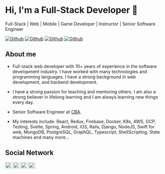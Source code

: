 # Hi, I'm a Full-Stack Developer 👋



Full-Stack | Web | Mobile | Game Developer | Instructor | Senior Software Engineer

[![Github](https://img.shields.io/github/followers/acurtido?style=social)](https://github.com/acurtido)
[![Github](https://img.shields.io/github/last-commit/acurtido/sp-challenge-6-todo-app)](https://github.com/acurtido/acurtido)
[![Github](https://img.shields.io/github/stars/acurtido/sp-challenge-6-todo-app?style=social)](https://github.com/hectorbliss/hectorbliss)
[![Github](https://img.shields.io/github/watchers/acurtido/sp-challenge-6-todo-app?style=social)](https://github.com/acurtido/acurtido)


## About me

- Full-stack web developer with 10+ years of experience in the software development industry. I have worked with many technologies and programming languages. I have a strong background in web development, and backend development. 

- I have a strong passion for teaching and mentoring others. I am also a strong believer in lifelong learning and I am always learning new things every day.

- Senior Software Engineer at [CBA](http://www.cba.com.py/).

- My interests include: React, Redux, Firebase, Docker, K8s, AWS, GCP, Testing, Svelte, Spring, Android, iOS, Rails, Django, NodeJS, Swift for web, MongoDB, PostgreSQL, GraphQL, Typescript, ShellScripting, State machines and many more...



## Social Network

<a href="https://www.linkedin.com/in/ariel-curtido/">
  <img align="left" alt="Linkdein" width="22px" src="https://cdn.jsdelivr.net/npm/simple-icons@v3/icons/linkedin.svg" />
</a>
<a href="https://github.com/acurtido/">
  <img align="left" alt="Github" width="22px" src="https://img.icons8.com/fluent/48/000000/github.png"/>
</a>
<a href="mailto:aicurtido@gmail.com">
  <img align="left" alt="Gmail" width="22px" src="https://img.icons8.com/fluent/48/000000/gmail.png"/>
</a>
<a href="https://eirete.com/">
  <img align="left" alt="Web" width="22px" src="
https://img.icons8.com/fluent/48/000000/web.png"/>
</a>

